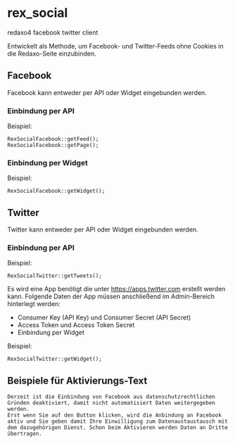 # rex_social

redaxo4 facebook twitter client

Entwickelt als Methode, um Facebook- und Twitter-Feeds ohne Cookies in die Redaxo-Seite einzubinden.

## Facebook

Facebook kann entweder per API oder Widget eingebunden werden.

### Einbindung per API

Beispiel:

    RexSocialFacebook::getFeed();
    RexSocialFacebook::getPage();
        
### Einbindung per Widget

Beispiel:

    RexSocialFacebook::getWidget();


## Twitter

Twitter kann entweder per API oder Widget eingebunden werden.

### Einbindung per API

Beispiel:

    RexSocialTwitter::getTweets();
        
Es wird eine App benötigt die unter https://apps.twitter.com erstellt werden kann. Folgende Daten der App müssen anschließend im Admin-Bereich hinterlegt werden:

- Consumer Key (API Key) und Consumer Secret (API Secret)
- Access Token und Access Token Secret
- Einbindung per Widget

Beispiel:

    RexSocialTwitter::getWidget();
    
## Beispiele für Aktivierungs-Text
    
    Derzeit ist die Einbindung von Facebook aus datenschutzrechtlichen Gründen deaktiviert, damit nicht automatisiert Daten weitergegeben werden. 
    Erst wenn Sie auf den Button klicken, wird die Anbindung an Facebook aktiv und Sie geben damit Ihre Einwilligung zum Datenaustaustausch mit dem dazugehörigen Dienst. Schon beim Aktivieren werden Daten an Dritte übertragen. 
